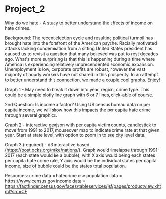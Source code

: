 # Project_2
Why do we hate - A study to better understand the effects of income on hate crimes.

Background: The recent election cycle and resulting political turmoil has brought hate into the forefront of the American psyche. Racially motivated attacks lacking condemnation from a sitting United States president has caused us to revisit a question that many believed was put to rest decades ago. What's more surprising is that this is happening during a time where America is experiencing relatively unprecendented economic expansion. Unemployment is low, corporate profits are robust, however the vast majority of hourly workers have not shared in this prosperity. In an attempt to better understand this connection, we made a couple cool graphs. Enjoy!

Graph 1 - May need to break it down into year, region, crime type. This could be a simple plotly line graph with 6 or 7 lines, click-able of course.

2nd Question: Is income a factor? Using US census bureau data on per capita income, we will show how this impacts the per capita hate crime through several graphics.

Graph 2 - interactive geojson with per capita victim counts, candlestick to move from 1991 to 2017, mouseover map to
indicate crime rate at that given year. Start at state level, with option to zoom in to see city level data.

Graph 3 (required) - d3 interactive based (https://bost.ocks.org/mike/nations/). Graph would timelapse through 1991-2017 (each state would be a bubble), with X axis would being each states per capita hate crime rate, Y axis would be the individual states per capita income, size of bubble could be the states total population.

Resources: crime data = hatecrime.csv population data = https://www.census.gov income data = https://factfinder.census.gov/faces/tableservices/jsf/pages/productview.xhtml?src=CF
